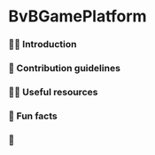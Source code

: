 # BvBGamePlatform

### 🙋‍♀️ Introduction

### 🌈 Contribution guidelines

### 👩‍💻 Useful resources

### 🍿 Fun facts

### 🧙
